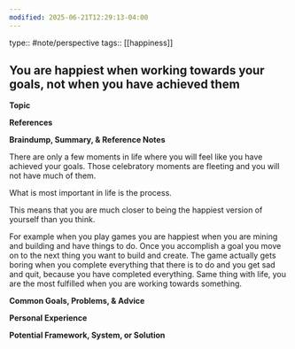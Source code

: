 ```yaml
---
modified: 2025-06-21T12:29:13-04:00
---
```

type:: #note/perspective
tags:: [[happiness]]
## You are happiest when working towards your goals, not when you have achieved them 

**Topic**
<!-- What are you writing about from The Queue? This can be a quote, tweet, idea, thought, interest, or even a broad topic. -->

**References**
<!-- What quotes, books, or external content are relevant to this topic? Where did you find this information? -->

**Braindump, Summary, & Reference Notes**
<!-- What thoughts, summaries, and existing notes come to mind regarding this topic? -->
There are only a few moments in life where you will feel like you have achieved your goals. Those celebratory moments are fleeting and you will not have much of them.

What is most important in life is the process. 

This means that you are much closer to being the happiest version of yourself than you think.

For example when you play games you are happiest when you are mining and building and have things to do.
Once you accomplish a goal you move on to the next thing you want to build and create. 
The game actually gets boring when you complete everything that there is to do and you get sad and quit, because you have completed everything.
Same thing with life, you are the most fulfilled when you are working towards something.

**Common Goals, Problems, & Advice**
<!-- What are the common goals related to this topic? What problems arise, and what typical advice is offered to solve them? -->

**Personal Experience**
<!-- What personal experiences, stories, or problems have you faced that relate to this topic? -->

**Potential Framework, System, or Solution**
<!-- What memorable, step-by-step solution, framework, or system can be created to address this topic? -->
